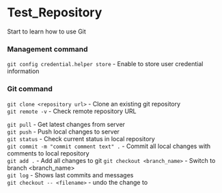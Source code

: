 # Test_Repository
Start to learn how to use Git

### Management command
`git config credential.helper store` - Enable to store user credential information

### Git command
`git clone <repository url>` - Clone an existing git repository  
`git remote -v` - Check remote repository URL  

`git pull` - Get latest changes from server  
`git push` - Push local changes to server  
`git status` - Check current status in local repository  
`git commit -m "commit comment text" .` - Commit all local changes with comments to local repository  
`git add .` - Add all changes to git
`git checkout <branch_name>` - Switch to branch <branch_name>  
`git log` - Shows last commits and messages  
`git checkout -- <filename>` - undo the change to <filename>